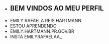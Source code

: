 - ## BEM VINDOS AO MEU PERFIL
- EMILY RAFAELA REIS HARTMANN
- ESTOU APRENDENDO
- EMILY.HARTMANN.PR.GOV.BR
- INSTA EMILYRAFAELAA_
